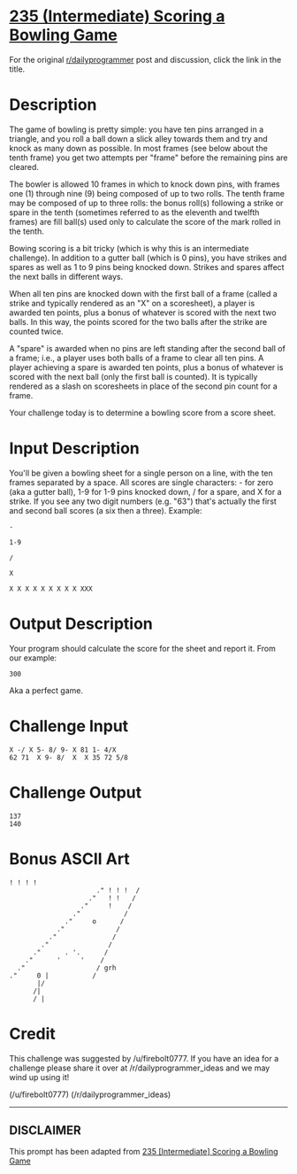 # [235 (Intermediate) Scoring a Bowling Game](https://www.reddit.com/r/dailyprogrammer/comments/3ntsni/20151007_challenge_235_intermediate_scoring_a/)

For the original [r/dailyprogrammer](https://www.reddit.com/r/dailyprogrammer/) post and discussion, click the link in the title.

# Description
The game of bowling is pretty simple: you have ten pins arranged in a triangle, and you roll a ball down a slick alley towards them and try and knock as many down as possible. In most frames (see below about the tenth frame) you get two attempts per "frame" before the remaining pins are cleared. 

The bowler is allowed 10 frames in which to knock down pins, with frames one (1) through nine (9) being composed of up to two rolls. The tenth frame may be composed of up to three rolls: the bonus roll(s) following a strike or spare in the tenth (sometimes referred to as the eleventh and twelfth frames) are fill ball(s) used only to calculate the score of the mark rolled in the tenth.

Bowing scoring is a bit tricky (which is why this is an intermediate challenge). In addition to a gutter ball (which is 0 pins), you have strikes and spares as well as 1 to 9 pins being knocked down. Strikes and spares affect the next balls in different ways. 

When all ten pins are knocked down with the first ball of a frame (called a strike and typically rendered as an "X" on a scoresheet), a player is awarded ten points, plus a bonus of whatever is scored with the next two balls. In this way, the points scored for the two balls after the strike are counted twice.

A "spare" is awarded when no pins are left standing after the second ball of a frame; i.e., a player uses both balls of a frame to clear all ten pins. A player achieving a spare is awarded ten points, plus a bonus of whatever is scored with the next ball (only the first ball is counted). It is typically rendered as a slash on scoresheets in place of the second pin count for a frame.

Your challenge today is to determine a bowling score from a score sheet.

# Input Description
You'll be given a bowling sheet for a single person on a line, with the ten frames separated by a space. All scores are single characters: - for zero (aka a gutter ball), 1-9 for 1-9 pins knocked down, / for a spare, and X for a strike. If you see any two digit numbers (e.g. "63") that's actually the first and second ball scores (a six then a three). Example:


```
-
```

```
1-9
```

```
/
```

```
X
```

```
X X X X X X X X X XXX
```
# Output Description
Your program should calculate the score for the sheet and report it. From our example:


```
300
```
Aka a perfect game.

# Challenge Input

```
X -/ X 5- 8/ 9- X 81 1- 4/X
62 71  X 9- 8/  X  X 35 72 5/8
```
# Challenge Output

```
137
140
```
# Bonus ASCII Art

```
! ! ! !
                      ." ! ! !  /
                    ."   ! !   /
                  ."     !    /
                ."           /
              ."     o      /
            ."             /
          ."              /
        ."               /
      ."      . '.      /
    ."      '     '    /
  ."                  / grh
."     0 |           /
       |/
      /|
      / |
```
# Credit
This challenge was suggested by /u/firebolt0777. If you have an idea for a challenge please share it over at /r/dailyprogrammer_ideas and we may wind up using it!

(/u/firebolt0777)
(/r/dailyprogrammer_ideas)

----
## **DISCLAIMER**
This prompt has been adapted from [235 [Intermediate] Scoring a Bowling Game](https://www.reddit.com/r/dailyprogrammer/comments/3ntsni/20151007_challenge_235_intermediate_scoring_a/
)
